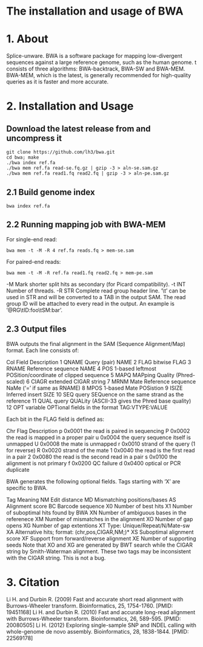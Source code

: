 # The installation and usage of BWA
# 1. About
Splice-unware. BWA is a software package for mapping low-divergent sequences against a large reference genome, such as the human genome. t consists of three algorithms: BWA-backtrack, BWA-SW and BWA-MEM. BWA-MEM, which is the latest, is generally recommended for high-quality queries as it is faster and more accurate.
# 2. Installation and Usage
## Download the latest release from and uncompress it
```
git clone https://github.com/lh3/bwa.git
cd bwa; make
./bwa index ref.fa
./bwa mem ref.fa read-se.fq.gz | gzip -3 > aln-se.sam.gz
./bwa mem ref.fa read1.fq read2.fq | gzip -3 > aln-pe.sam.gz
```

## 2.1 Build genome index
```
bwa index ref.fa
```

## 2.2 Running mapping job with BWA-MEM
For single-end read:

```
bwa mem -t -M -R 4 ref.fa reads.fq > mem-se.sam
```

For paired-end reads:

```
bwa mem -t -M -R ref.fa read1.fq read2.fq > mem-pe.sam
```

-M	Mark shorter split hits as secondary (for Picard compatibility).
-t INT	Number of threads.
-R STR	Complete read group header line. ’\t’ can be used in STR and will be converted to a TAB in the output SAM. The read group ID will be attached to every read in the output. An example is ’@RG\tID:foo\tSM:bar’.

## 2.3 Output files
BWA outputs the final alignment in the SAM (Sequence Alignment/Map) format. Each line consists of:

Col	Field	Description
1	QNAME	Query (pair) NAME
2	FLAG	bitwise FLAG
3	RNAME	Reference sequence NAME
4	POS	1-based leftmost POSition/coordinate of clipped sequence
5	MAPQ	MAPping Quality (Phred-scaled)
6	CIAGR	extended CIGAR string
7	MRNM	Mate Reference sequence NaMe (‘=’ if same as RNAME)
8	MPOS	1-based Mate POSistion
9	ISIZE	Inferred insert SIZE
10	SEQ	query SEQuence on the same strand as the reference
11	QUAL	query QUALity (ASCII-33 gives the Phred base quality)
12	OPT	variable OPTional fields in the format TAG:VTYPE:VALUE

Each bit in the FLAG field is defined as:

Chr	Flag	Description
p	0x0001	the read is paired in sequencing
P	0x0002	the read is mapped in a proper pair
u	0x0004	the query sequence itself is unmapped
U	0x0008	the mate is unmapped
r	0x0010	strand of the query (1 for reverse)
R	0x0020	strand of the mate
1	0x0040	the read is the first read in a pair
2	0x0080	the read is the second read in a pair
s	0x0100	the alignment is not primary
f	0x0200	QC failure
d	0x0400	optical or PCR duplicate

BWA generates the following optional fields. Tags starting with ‘X’ are specific to BWA.

Tag	Meaning
NM	Edit distance
MD	Mismatching positions/bases
AS	Alignment score
BC	Barcode sequence
X0	Number of best hits
X1	Number of suboptimal hits found by BWA
XN	Number of ambiguous bases in the referenece
XM	Number of mismatches in the alignment
XO	Number of gap opens
XG	Number of gap extentions
XT	Type: Unique/Repeat/N/Mate-sw
XA	Alternative hits; format: (chr,pos,CIGAR,NM;)*
XS	Suboptimal alignment score
XF	Support from forward/reverse alignment
XE	Number of supporting seeds
Note that XO and XG are generated by BWT search while the CIGAR string by Smith-Waterman alignment. These two tags may be inconsistent with the CIGAR string. This is not a bug.

# 3. Citation
Li H. and Durbin R. (2009) Fast and accurate short read alignment with Burrows-Wheeler transform. Bioinformatics, 25, 1754-1760. [PMID: 19451168]
Li H. and Durbin R. (2010) Fast and accurate long-read alignment with Burrows-Wheeler transform. Bioinformatics, 26, 589-595. [PMID: 20080505]
Li H. (2012) Exploring single-sample SNP and INDEL calling with whole-genome de novo assembly. Bioinformatics, 28, 1838-1844. [PMID: 22569178]
